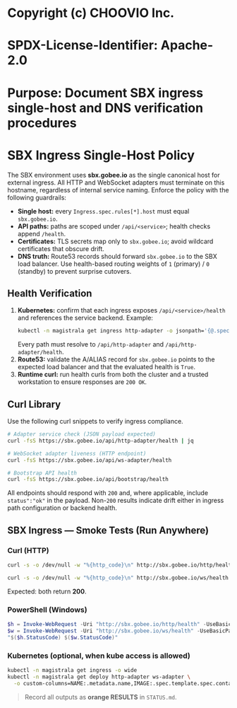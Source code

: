 # Copyright (c) CHOOVIO Inc.
# SPDX-License-Identifier: Apache-2.0
# Purpose: Document SBX ingress single-host and DNS verification procedures

# SBX Ingress Single-Host Policy

The SBX environment uses **sbx.gobee.io** as the single canonical host for external ingress. All HTTP and WebSocket adapters must terminate on this hostname, regardless of internal service naming. Enforce the policy with the following guardrails:

- **Single host:** every `Ingress.spec.rules[*].host` must equal `sbx.gobee.io`.
- **API paths:** paths are scoped under `/api/<service>`; health checks append `/health`.
- **Certificates:** TLS secrets map only to `sbx.gobee.io`; avoid wildcard certificates that obscure drift.
- **DNS truth:** Route53 records should forward `sbx.gobee.io` to the SBX load balancer. Use health-based routing weights of `1` (primary) / `0` (standby) to prevent surprise cutovers.

## Health Verification

1. **Kubernetes:** confirm that each ingress exposes `/api/<service>/health` and references the service backend. Example:
   ```sh
   kubectl -n magistrala get ingress http-adapter -o jsonpath='{@.spec.rules[*].http.paths[*].path}'
   ```
   Every path must resolve to `/api/http-adapter` and `/api/http-adapter/health`.
2. **Route53:** validate the A/ALIAS record for `sbx.gobee.io` points to the expected load balancer and that the evaluated health is `True`.
3. **Runtime curl:** run health curls from both the cluster and a trusted workstation to ensure responses are `200 OK`.

## Curl Library

Use the following curl snippets to verify ingress compliance.

```sh
# Adapter service check (JSON payload expected)
curl -fsS https://sbx.gobee.io/api/http-adapter/health | jq

# WebSocket adapter liveness (HTTP endpoint)
curl -fsS https://sbx.gobee.io/api/ws-adapter/health

# Bootstrap API health
curl -fsS https://sbx.gobee.io/api/bootstrap/health
```

All endpoints should respond with `200` and, where applicable, include `status":"ok"` in the payload. Non-`200` results indicate drift either in ingress path configuration or backend health.

## SBX Ingress — Smoke Tests (Run Anywhere)

### Curl (HTTP)

```sh
curl -s -o /dev/null -w "%{http_code}\n" http://sbx.gobee.io/http/health

curl -s -o /dev/null -w "%{http_code}\n" http://sbx.gobee.io/ws/health
```

Expected: both return **200**.

### PowerShell (Windows)

```powershell
$h = Invoke-WebRequest -Uri "http://sbx.gobee.io/http/health" -UseBasicParsing -TimeoutSec 10
$w = Invoke-WebRequest -Uri "http://sbx.gobee.io/ws/health" -UseBasicParsing -TimeoutSec 10
"$($h.StatusCode) $($w.StatusCode)"
```

### Kubernetes (optional, when kube access is allowed)

```sh
kubectl -n magistrala get ingress -o wide
kubectl -n magistrala get deploy http-adapter ws-adapter \
  -o custom-columns=NAME:.metadata.name,IMAGE:.spec.template.spec.containers[0].image
```

> Record all outputs as **orange RESULTS** in `STATUS.md`.

